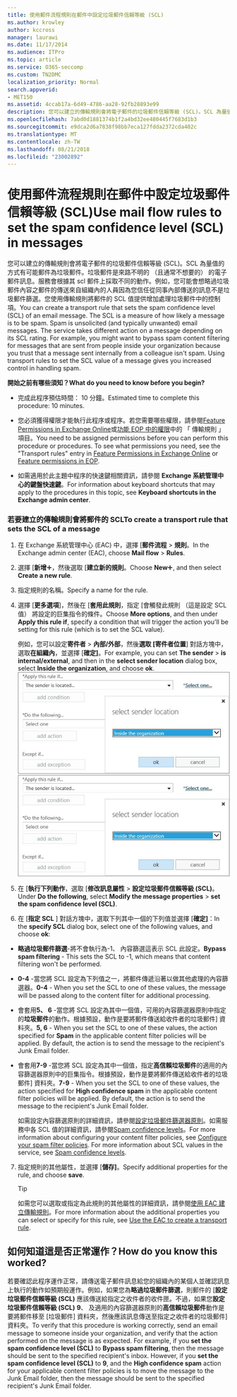 ```yaml
---
title: 使用郵件流程規則在郵件中設定垃圾郵件信賴等級 (SCL)
ms.author: krowley
author: kccross
manager: laurawi
ms.date: 11/17/2014
ms.audience: ITPro
ms.topic: article
ms.service: O365-seccomp
ms.custom: TN2DMC
localization_priority: Normal
search.appverid:
- MET150
ms.assetid: 4ccab17a-6d49-4786-aa28-92fb28893e99
description: 您可以建立的傳輸規則會將電子郵件的垃圾郵件信賴等級 (SCL)。SCL 為量值的方式有可能郵件為垃圾郵件。垃圾郵件是來路不明的 （且通常不想要的） 的電子郵件訊息。服務會根據其 scl 郵件上採取不同的動作。例如，您可能會想略過垃圾郵件內容之郵件的傳送來自組織內的人員因為您信任從同事內部傳送的訊息不是垃圾郵件篩選。您使用傳輸規則將郵件的 SCL 值提供增加處理垃圾郵件中的控制項。
ms.openlocfilehash: 7abd0d1881374b1f2a4bd32ee480445f7683d1b3
ms.sourcegitcommit: e9dca2d6a7838f98bb7eca127fdda2372cda402c
ms.translationtype: MT
ms.contentlocale: zh-TW
ms.lasthandoff: 08/21/2018
ms.locfileid: "23002892"
---
```

# <a name="use-mail-flow-rules-to-set-the-spam-confidence-level-scl-in-messages"></a><span data-ttu-id="dbfbb-108">使用郵件流程規則在郵件中設定垃圾郵件信賴等級 (SCL)</span><span class="sxs-lookup"><span data-stu-id="dbfbb-108">Use mail flow rules to set the spam confidence level (SCL) in messages</span></span>

<span data-ttu-id="dbfbb-p102">您可以建立的傳輸規則會將電子郵件的垃圾郵件信賴等級 (SCL)。SCL 為量值的方式有可能郵件為垃圾郵件。垃圾郵件是來路不明的 （且通常不想要的） 的電子郵件訊息。服務會根據其 scl 郵件上採取不同的動作。例如，您可能會想略過垃圾郵件內容之郵件的傳送來自組織內的人員因為您信任從同事內部傳送的訊息不是垃圾郵件篩選。您使用傳輸規則將郵件的 SCL 值提供增加處理垃圾郵件中的控制項。</span><span class="sxs-lookup"><span data-stu-id="dbfbb-p102">You can create a transport rule that sets the spam confidence level (SCL) of an email message. The SCL is a measure of how likely a message is to be spam. Spam is unsolicited (and typically unwanted) email messages. The service takes different action on a message depending on its SCL rating. For example, you might want to bypass spam content filtering for messages that are sent from people inside your organization because you trust that a message sent internally from a colleague isn't spam. Using transport rules to set the SCL value of a message gives you increased control in handling spam.</span></span> 
  
 <span data-ttu-id="dbfbb-115">**開始之前有哪些須知？**</span><span class="sxs-lookup"><span data-stu-id="dbfbb-115">**What do you need to know before you begin?**</span></span>
  
- <span data-ttu-id="dbfbb-116">完成此程序預估時間： 10 分鐘。</span><span class="sxs-lookup"><span data-stu-id="dbfbb-116">Estimated time to complete this procedure: 10 minutes.</span></span>
    
- <span data-ttu-id="dbfbb-p103">您必須獲得權限才能執行此程序或程序。若您需要哪些權限，請參閱[Feature Permissions in Exchange Online](http://technet.microsoft.com/library/15073ce1-0917-403b-8839-02a2ebc96e16.aspx)或[功能 EOP 中的權限](eop/feature-permissions-in-eop.md)中的 「 傳輸規則 」 項目。</span><span class="sxs-lookup"><span data-stu-id="dbfbb-p103">You need to be assigned permissions before you can perform this procedure or procedures. To see what permissions you need, see the "Transport rules" entry in [Feature Permissions in Exchange Online](http://technet.microsoft.com/library/15073ce1-0917-403b-8839-02a2ebc96e16.aspx) or [Feature permissions in EOP](eop/feature-permissions-in-eop.md).</span></span> 
    
- <span data-ttu-id="dbfbb-119">如需適用於此主題中程序的快速鍵相關資訊，請參閱 **Exchange 系統管理中心的鍵盤快速鍵**。</span><span class="sxs-lookup"><span data-stu-id="dbfbb-119">For information about keyboard shortcuts that may apply to the procedures in this topic, see **Keyboard shortcuts in the Exchange admin center**.</span></span>
    
### <a name="to-create-a-transport-rule-that-sets-the-scl-of-a-message"></a><span data-ttu-id="dbfbb-120">若要建立的傳輸規則會將郵件的 SCL</span><span class="sxs-lookup"><span data-stu-id="dbfbb-120">To create a transport rule that sets the SCL of a message</span></span>

1. <span data-ttu-id="dbfbb-121">在 Exchange 系統管理中心 (EAC) 中，選擇 [**郵件流程** \> **規則**。</span><span class="sxs-lookup"><span data-stu-id="dbfbb-121">In the Exchange admin center (EAC), choose **Mail flow** \> **Rules**.</span></span>
    
2. <span data-ttu-id="dbfbb-122">選擇 [**新增**![新增圖示](media/ITPro-EAC-AddIcon.gif)，然後選取 [**建立新的規則**。</span><span class="sxs-lookup"><span data-stu-id="dbfbb-122">Choose **New**![Add Icon](media/ITPro-EAC-AddIcon.gif), and then select **Create a new rule**.</span></span>
    
3. <span data-ttu-id="dbfbb-123">指定規則的名稱。</span><span class="sxs-lookup"><span data-stu-id="dbfbb-123">Specify a name for the rule.</span></span>
    
4. <span data-ttu-id="dbfbb-124">選擇 [**更多選項**]，然後在 [**套用此規則**，指定 [會觸發此規則 （這是設定 SCL 值） 將設定的巨集指令的條件。</span><span class="sxs-lookup"><span data-stu-id="dbfbb-124">Choose **More options**, and then under **Apply this rule if**, specify a condition that will trigger the action you'll be setting for this rule (which is to set the SCL value).</span></span>
    
    <span data-ttu-id="dbfbb-125">例如，您可以設定**寄件者** \> **內部/外部**，然後**選取 [寄件者位置**] 對話方塊中，選取**在組織內**，並選擇 [**確定]**。</span><span class="sxs-lookup"><span data-stu-id="dbfbb-125">For example, you can set **The sender** \> **is internal/external**, and then in the **select sender location** dialog box, select **Inside the organization**, and choose **ok**.</span></span></br>
    <span data-ttu-id="dbfbb-126">![選取寄件者位置](media/EOP-ETR-SetSCL-1.jpg)</span><span class="sxs-lookup"><span data-stu-id="dbfbb-126">![Select sender location](media/EOP-ETR-SetSCL-1.jpg)</span></span>
  
5. <span data-ttu-id="dbfbb-127">在 [**執行下列動作**，選取 [**修改訊息屬性** \> **設定垃圾郵件信賴等級 (SCL)**。</span><span class="sxs-lookup"><span data-stu-id="dbfbb-127">Under **Do the following**, select **Modify the message properties** \> **set the spam confidence level (SCL)**.</span></span>
  
6. <span data-ttu-id="dbfbb-128">在 [**指定 SCL** ] 對話方塊中，選取下列其中一個的下列值並選擇 [**確定]**：</span><span class="sxs-lookup"><span data-stu-id="dbfbb-128">In the **specify SCL** dialog box, select one of the following values, and choose **ok**:</span></span>
    
  - <span data-ttu-id="dbfbb-129">**略過垃圾郵件篩選**-將不會執行為-1、 內容篩選這表示 SCL 此設定。</span><span class="sxs-lookup"><span data-stu-id="dbfbb-129">**Bypass spam filtering** - This sets the SCL to -1, which means that content filtering won't be performed.</span></span> 
    
  - <span data-ttu-id="dbfbb-130">**0-4** -當您將 SCL 設定為下列值之一，將郵件傳遞沿著以做其他處理的內容篩選器。</span><span class="sxs-lookup"><span data-stu-id="dbfbb-130">**0-4** - When you set the SCL to one of these values, the message will be passed along to the content filter for additional processing.</span></span> 
    
  - <span data-ttu-id="dbfbb-p104">會套用**5、 6** -當您將 SCL 設定為其中一個值，可用的內容篩選器原則中指定的**垃圾郵件**的動作。根據預設，動作是要將郵件傳送給收件者的垃圾郵件] 資料夾。</span><span class="sxs-lookup"><span data-stu-id="dbfbb-p104">**5, 6** - When you set the SCL to one of these values, the action specified for **Spam** in the applicable content filter policies will be applied. By default, the action is to send the message to the recipient's Junk Email folder.</span></span> 
    
  - <span data-ttu-id="dbfbb-p105">會套用**7-9** -當您將 SCL 設定為其中一個值，指定**高信賴垃圾郵件**的適用的內容篩選器原則中的巨集指令。根據預設，動作是要將郵件傳送給收件者的垃圾郵件] 資料夾。</span><span class="sxs-lookup"><span data-stu-id="dbfbb-p105">**7-9** - When you set the SCL to one of these values, the action specified for **High confidence spam** in the applicable content filter policies will be applied. By default, the action is to send the message to the recipient's Junk Email folder.</span></span> 
    
    <span data-ttu-id="dbfbb-p106">如需設定內容篩選原則的詳細資訊，請參閱[設定垃圾郵件篩選器原則](configure-your-spam-filter-policies.md)。如需服務中各 SCL 值的詳細資訊，請參閱[Spam confidence levels](spam-confidence-levels.md)。</span><span class="sxs-lookup"><span data-stu-id="dbfbb-p106">For more information about configuring your content filter policies, see [Configure your spam filter policies](configure-your-spam-filter-policies.md). For more information about SCL values in the service, see [Spam confidence levels](spam-confidence-levels.md).</span></span>
    
7. <span data-ttu-id="dbfbb-137">指定規則的其他屬性，並選擇 [**儲存]**。</span><span class="sxs-lookup"><span data-stu-id="dbfbb-137">Specify additional properties for the rule, and choose **save**.</span></span>
    
    > [!TIP]
    > <span data-ttu-id="dbfbb-138">如需您可以選取或指定為此規則的其他屬性的詳細資訊，請參閱[使用 EAC 建立傳輸規則](http://technet.microsoft.com/library/e7a81372-b6d7-4d1f-bc9e-a845a7facac2.aspx#CreateEAC)。</span><span class="sxs-lookup"><span data-stu-id="dbfbb-138">For more information about the additional properties you can select or specify for this rule, see [Use the EAC to create a transport rule](http://technet.microsoft.com/library/e7a81372-b6d7-4d1f-bc9e-a845a7facac2.aspx#CreateEAC).</span></span> 
  
## <a name="how-do-you-know-this-worked"></a><span data-ttu-id="dbfbb-139">如何知道這是否正常運作？</span><span class="sxs-lookup"><span data-stu-id="dbfbb-139">How do you know this worked?</span></span>

<span data-ttu-id="dbfbb-p107">若要確認此程序運作正常，請傳送電子郵件訊息給您的組織內的某個人並確認訊息上執行的動作如預期般運作。例如，如果您為**略過垃圾郵件篩選**，則郵件的 [**設定垃圾郵件信賴等級 (SCL)** 應該傳送給指定之收件者的收件匣。不過，如果您**設定垃圾郵件信賴等級 (SCL)** **9**、 及適用的內容篩選器原則的**高信賴垃圾郵件**動作是要將郵件移至 [垃圾郵件] 資料夾，然後應該訊息傳送至指定之收件者的垃圾郵件] 資料夾。</span><span class="sxs-lookup"><span data-stu-id="dbfbb-p107">To verify that this procedure is working correctly, send an email message to someone inside your organization, and verify that the action performed on the message is as expected. For example, if you **set the spam confidence level (SCL)** to **Bypass spam filtering**, then the message should be sent to the specified recipient's inbox. However, if you **set the spam confidence level (SCL)** to **9**, and the **High confidence spam** action for your applicable content filter policies is to move the message to the Junk Email folder, then the message should be sent to the specified recipient's Junk Email folder.</span></span> 
  

